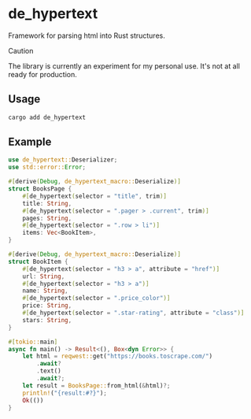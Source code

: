# de_hypertext
Framework for parsing html into Rust structures.

> [!CAUTION]
> The library is currently an experiment for my personal use. It's not at all ready for production.

## Usage
```bash
cargo add de_hypertext
```

## Example
```rust
use de_hypertext::Deserializer;
use std::error::Error;

#[derive(Debug, de_hypertext_macro::Deserialize)]
struct BooksPage {
    #[de_hypertext(selector = "title", trim)]
    title: String,
    #[de_hypertext(selector = ".pager > .current", trim)]
    pages: String,
    #[de_hypertext(selector = ".row > li")]
    items: Vec<BookItem>,
}

#[derive(Debug, de_hypertext_macro::Deserialize)]
struct BookItem {
    #[de_hypertext(selector = "h3 > a", attribute = "href")]
    url: String,
    #[de_hypertext(selector = "h3 > a")]
    name: String,
    #[de_hypertext(selector = ".price_color")]
    price: String,
    #[de_hypertext(selector = ".star-rating", attribute = "class")]
    stars: String,
}

#[tokio::main]
async fn main() -> Result<(), Box<dyn Error>> {
    let html = reqwest::get("https://books.toscrape.com/")
        .await?
        .text()
        .await?;
    let result = BooksPage::from_html(&html)?;
    println!("{result:#?}");
    Ok(())
}
```
